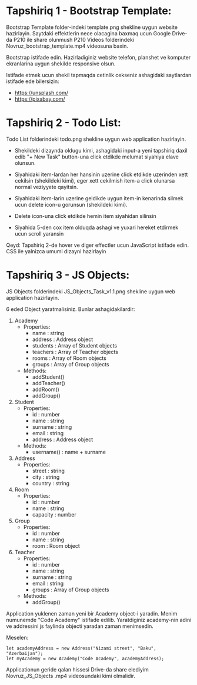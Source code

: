 # Tapshiriq 1 - Bootstrap Template:

Bootstrap Template folder-indeki template.png shekline uygun website hazirlayin. 
Saytdaki effektlerin nece olacagina baxmaq ucun Google Drive-da P210 ile share olunmush P210 Videos folderindeki Novruz_bootstrap_template.mp4 videosuna baxin.

Bootstrap istifade edin. Hazirladiginiz website telefon, planshet ve komputer ekranlarina uygun shekilde responsive olsun.

Istifade etmek ucun shekil tapmaqda cetinlik cekseniz ashagidaki saytlardan istifade ede bilersizin:
- https://unsplash.com/
- https://pixabay.com/



# Tapshiriq 2 - Todo List:

Todo List folderindeki todo.png shekline uygun web application hazirlayin.

- Shekildeki dizaynda oldugu kimi, ashagidaki input-a yeni tapshiriq daxil edib "+ New Task" button-una click etdikde melumat siyahiya elave olunsun. 

- Siyahidaki item-lardan her hansinin uzerine click etdikde uzerinden xett cekilsin (shekildeki kimi), eger xett cekilmish item-a click olunarsa normal veziyyete qayitsin. 

- Siyahidaki item-larin uzerine geldikde uygun item-in kenarinda silmek ucun delete icon-u gorunsun (shekildeki kimi). 

- Delete icon-una click etdikde hemin item siyahidan silinsin

- Siyahida 5-den cox item olduqda ashagi ve yuxari hereket etdirmek ucun scroll yaransin

Qeyd: Tapshiriq 2-de hover ve diger effectler ucun JavaScript istifade edin. CSS ile yalnizca umumi dizayni hazirlayin


# Tapshiriq 3 - JS Objects:

JS Objects folderindeki JS_Objects_Task_v1.1.png shekline uygun web application hazirlayin.

6 eded Object yaratmalisiniz. Bunlar ashagidakilardir:
 1. Academy
    - Properties:
        - name : string
        - address : Address object
        - students : Array of Student objects
        - teachers : Array of Teacher objects
        - rooms : Array of Room objects
        - groups : Array of Group objects
    - Methods:
        - addStudent()
        - addTeacher()
        - addRoom()
        - addGroup()
 2. Student
    - Properties:
        - id : number
        - name : string
        - surname : string
        - email : string
        - address : Address object
    - Methods:
        - username() : name + surname
 3. Address
    - Properties:
        - street : string
        - city : string
        - country : string
 4. Room
    - Properties:
        - id : number
        - name : string
        - capacity : number
 5. Group
    - Properties:
        - id : number
        - name : string
        - room : Room object
 6. Teacher
    - Properties:
        - id : number
        - name : string
        - surname : string
        - email : string
        - groups : Array of Group objects
    - Methods:
        - addGroup()


Application yuklenen zaman yeni bir Academy object-i yaradin. Menim numunemde "Code Academy" istifade edilib. Yaratdiginiz academy-nin adini ve addressini js faylinda objecti yaradan zaman menimsedin. 

Meselen:

    let academyAddress = new Address("Nizami street", "Baku", "Azerbaijan"); 
    let myAcademy = new Academy("Code Academy", academyAddress);

Applicationun geride qalan hissesi Drive-da share elediyim Novruz_JS_Objects .mp4 videosundaki kimi olmalidir.

